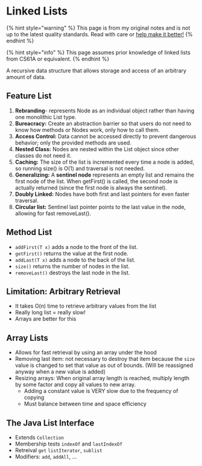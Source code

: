 # Linked Lists

{% hint style="warning" %}
This page is from my original notes and is not up to the latest quality standards. Read with care or [help make it better!](https://github.com/64bitpandas/cs61b-notes/pulls)
{% endhint %}

{% hint style="info" %}
This page assumes prior knowledge of linked lists from CS61A or equivalent.
{% endhint %}

A recursive data structure that allows storage and access of an arbitrary amount of data.

## Feature List

1. **Rebranding**- represents Node as an individual object rather than having one monolithic List type.
2. **Bureacracy:** Create an abstraction barrier so that users do not need to know how methods or Nodes work, only how to call them.
3. **Access Control:** Data cannot be accessed directly to prevent dangerous behavior; only the provided methods are used.
4. **Nested Class:** Nodes are nested within the List object since other classes do not need it.
5. **Caching:** The size of the list is incremented every time a node is added, so running size\(\) is O\(1\) and traversal is not needed.
6. **Generalizing:** A **sentinel node** represents an empty list and remains the first node of the list. When getFirst\(\) is called, the second node is actually returned \(since the first node is always the sentinel\).
7. **Doubly Linked:** Nodes have both first and last pointers for even faster traversal.
8. **Circular list:** Sentinel last pointer points to the last value in the node, allowing for fast removeLast\(\).

## Method List

* `addFirst(T x)` adds a node to the front of the list.
* `getFirst()` returns the value at the first node.
* `addLast(T x)` adds a node to the back of the list.
* `size()` returns the number of nodes in the list.
* `removeLast()` destroys the last node in the list.

## Limitation: Arbitrary Retrieval

* It takes O\(n\) time to retrieve arbitrary values from the list
* Really long list = really slow!
* Arrays are better for this

## Array Lists

* Allows for fast retrieval by using an array under the hood
* Removing last item: not necessary to destroy that item because the `size` value is changed to set that value as out of bounds. \(Will be reassigned anyway when a new value is added\)
* Resizing arrays: When original array length is reached, multiply length by some factor and copy all values to new array.
  * Adding a constant value is VERY slow due to the frequency of copying
  * Must balance between time and space efficiency

## The Java List Interface

* Extends `Collection`
* Membership tests `indexOf` and `lastIndexOf`
* Retreival `get` `listIterator`, `sublist`
* Modifiers: `add`, `addAll`, ...

